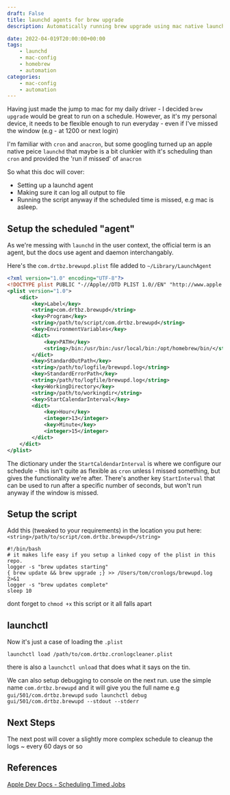 ```yaml
---
draft: False
title: launchd agents for brew upgrade
description: Automatically running brew upgrade using mac native launchd

date: 2022-04-019T20:00:00+00:00
tags: 
    - launchd
    - mac-config
    - homebrew
    - automation
categories:
    - mac-config
    - automation
---
```

Having just made the jump to mac for my daily driver - I decided `brew upgrade` would be great to run on a schedule. However, as it's my personal device, it needs to be flexible enough to run everyday - even if I've missed the window (e.g - at 1200 or next login)

I'm familiar with `cron` and `anacron`, but some googling turned up an apple native peice `launchd` that maybe is a bit clunkier with it's scheduling than `cron`  and provided the 'run if missed' of `anacron`

So what this doc will cover:
- Setting up a launchd agent
- Making sure it can log all output to file
- Running the script anyway if the scheduled time is missed, e.g mac is asleep.

## Setup the scheduled "agent"

As we're messing with `launchd` in the user context, the official term is an agent, but the docs use agent and daemon interchangably.

Here's the `com.drtbz.brewupd.plist` file added to `~/Library/LaunchAgent`

```xml
<?xml version="1.0" encoding="UTF-8"?>
<!DOCTYPE plist PUBLIC "-//Apple//DTD PLIST 1.0//EN" "http://www.apple.com/DTDs/PropertyList-1.0.dtd">
<plist version="1.0">
    <dict>
        <key>Label</key>
        <string>com.drtbz.brewupd</string>
        <key>Program</key>
        <string>/path/to/script/com.drtbz.brewupd</string>
        <key>EnvironmentVariables</key>
        <dict>
            <key>PATH</key>
            <string>/bin:/usr/bin:/usr/local/bin:/opt/homebrew/bin/</string>
        </dict>
        <key>StandardOutPath</key>
        <string>/path/to/logfile/brewupd.log</string>
        <key>StandardErrorPath</key>
        <string>/path/to/logfile/brewupd.log</string>
        <key>WorkingDirectory</key>
        <string>/path/to/workingdir</string>
        <key>StartCalendarInterval</key>
        <dict>
            <key>Hour</key>
            <integer>13</integer>
            <key>Minute</key>
            <integer>15</integer>
        </dict>
    </dict>
</plist>
```

The dictionary under the `StartCaldendarInterval` is where we configure our schedule - this isn't quite as flexible as `cron` unless I missed something, but gives the functionality we're after. There's another key `StartInterval` that can be used to run after a specific number of seconds, but won't run anyway if the window is missed.

## Setup the script
Add this (tweaked to your requirements) in the location you put here: `<string>/path/to/script/com.drtbz.brewupd</string>`
```shell
#!/bin/bash
# it makes life easy if you setup a linked copy of the plist in this repo.
logger -s "brew updates starting"
{ brew update && brew upgrade ;} >> /Users/tom/cronlogs/brewupd.log 2>&1
logger -s "brew updates complete"
sleep 10
```
dont forget to `chmod +x` this script or it all falls apart

## launchctl
Now it's just a case of loading the `.plist` 
```shell
launchctl load /path/to/com.drtbz.cronlogcleaner.plist
```

there is also a `launchctl unload` that does what it says on the tin.

We can also setup debugging to console on the next run. use the simple name `com.drtbz.brewupd` and it will give you the full name e.g `gui/501/com.drtbz.brewupd`
`sudo launchctl debug gui/501/com.drtbz.brewupd --stdout --stderr`

## Next Steps
The next post will cover a slightly more complex schedule to cleanup the logs ~ every 60 days or so

## References
[Apple Dev Docs - Scheduling Timed Jobs](https://developer.apple.com/library/archive/documentation/MacOSX/Conceptual/BPSystemStartup/Chapters/ScheduledJobs.html)
